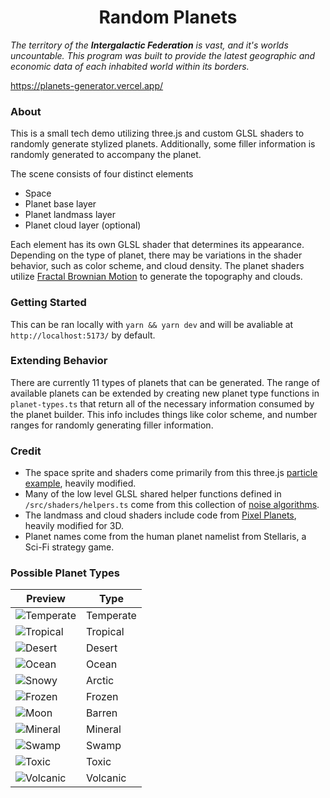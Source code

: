 <h1 align="center">
Random Planets
</h1>

_The territory of the **Intergalactic Federation** is vast, and it's worlds uncountable. This program was built to provide the latest geographic and economic data of each inhabited world within its borders._

https://planets-generator.vercel.app/

### About

This is a small tech demo utilizing three.js and custom GLSL shaders to randomly generate stylized planets. Additionally, some filler information is randomly generated to accompany the planet.

The scene consists of four distinct elements

-   Space
-   Planet base layer
-   Planet landmass layer
-   Planet cloud layer (optional)

Each element has its own GLSL shader that determines its appearance. Depending on the type of planet, there may be variations in the shader behavior, such as color scheme, and cloud density. The planet shaders utilize [Fractal Brownian Motion](https://thebookofshaders.com/13/) to generate the topography and clouds.

### Getting Started

This can be ran locally with `yarn && yarn dev` and will be avaliable at `http://localhost:5173/` by default.

### Extending Behavior
There are currently 11 types of planets that can be generated. The range of available planets can be extended by creating new planet type functions in `planet-types.ts` that return all of the necessary information consumed by the planet builder. This info includes things like color scheme, and number ranges for randomly generating filler information.

### Credit

-   The space sprite and shaders come primarily from this three.js [particle example](https://threejs.org/examples/?q=points#webgl_custom_attributes_points), heavily modified.
-   Many of the low level GLSL shared helper functions defined in `/src/shaders/helpers.ts` come from this collection of [noise algorithms](https://gist.github.com/patriciogonzalezvivo/670c22f3966e662d2f83).
-   The landmass and cloud shaders include code from [Pixel Planets](https://github.com/Timur310/PixelPlanets), heavily modified for 3D.
-   Planet names come from the human planet namelist from Stellaris, a Sci-Fi strategy game.

### Possible Planet Types

| Preview                             | Type      |
| ----------------------------------- | --------- |
| ![Temperate](/images/temperate.png) | Temperate |
| ![Tropical](/images/tropical.png)   | Tropical  |
| ![Desert](/images/desert.png)       | Desert    |
| ![Ocean](/images/ocean.png)         | Ocean     |
| ![Snowy](/images/snowy.png)         | Arctic    |
| ![Frozen](/images/frozen.png)       | Frozen    |
| ![Moon](/images/moon.png)           | Barren    |
| ![Mineral](/images/mineral.png)     | Mineral   |
| ![Swamp](/images/swamp.png)         | Swamp     |
| ![Toxic](/images/toxic.png)         | Toxic     |
| ![Volcanic](/images/volcanic.png)   | Volcanic  |
